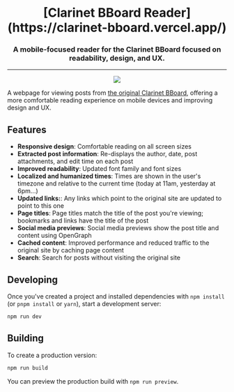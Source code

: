 <h1 align="center">
[Clarinet BBoard Reader](https://clarinet-bboard.vercel.app/)
</h1>

<h3 align="center">
A mobile-focused reader for the Clarinet BBoard focused on readability, design,
and UX.
</h3>

---

<p align="center"><img src="hero.png"></p>

A webpage for viewing posts from [the original Clarinet
BBoard](http://test.woodwind.org/clarinet/BBoard/list.html?f=1), offering a more
comfortable reading experience on mobile devices and improving design and UX.

## Features

- **Responsive design**: Comfortable reading on all screen sizes
- **Extracted post information**: Re-displays the author, date, post
attachments, and edit time on each post
- **Improved readability**: Updated font family and font sizes
- **Localized and humanized times**: Times are shown in the user's timezone and
relative to the current time (today at 11am, yesterday at 6pm...)
- **Updated links:**: Any links which point to the original site are updated to
point to this one
- **Page titles**: Page titles match the title of the post you're viewing;
bookmarks and links have the title of the post
- **Social media previews**: Social media previews show the post title and
content using OpenGraph
- **Cached content**: Improved performance and reduced traffic to the original
site by caching page content
- **Search**: Search for posts without visiting the original site

## Developing

Once you've created a project and installed dependencies with `npm install` (or
`pnpm install` or `yarn`), start a development server:

```bash
npm run dev
```

## Building

To create a production version:

```bash
npm run build
```

You can preview the production build with `npm run preview`.
